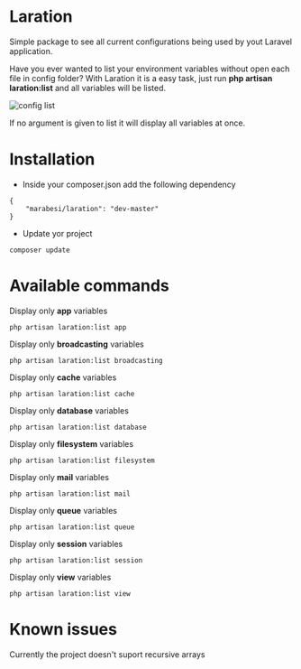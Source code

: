 # Laration
Simple package to see all current configurations being used by yout Laravel application. 

Have you ever wanted to list your environment variables without open each file in config folder? With Laration it is a easy task, just run **php artisan laration:list** and all variables will be listed.

![config list](https://s14.postimg.org/nqwnap9vl/Screen_Shot_2016_10_29_at_12_34_56.png)

If no argument is given to list it will display all variables at once.

# Installation

- Inside your composer.json add the following dependency

```
{
	"marabesi/laration": "dev-master"
}
```

- Update yor project

```
composer update
```

# Available commands

Display only **app** variables

```
php artisan laration:list app
```

Display only **broadcasting** variables

```
php artisan laration:list broadcasting 
```

Display only **cache** variables

```
php artisan laration:list cache
```

Display only **database** variables

```
php artisan laration:list database
```

Display only **filesystem** variables

``` 
php artisan laration:list filesystem
```

Display only **mail** variables

``` 
php artisan laration:list mail
```

Display only **queue** variables

``` 
php artisan laration:list queue
```

Display only **session** variables

``` 
php artisan laration:list session
```

Display only **view** variables

``` 
php artisan laration:list view 
```

# Known issues

Currently the project doesn't suport recursive arrays


